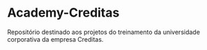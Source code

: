 # Academy-Creditas

Repositório destinado aos projetos do treinamento da universidade corporativa da empresa Creditas.

